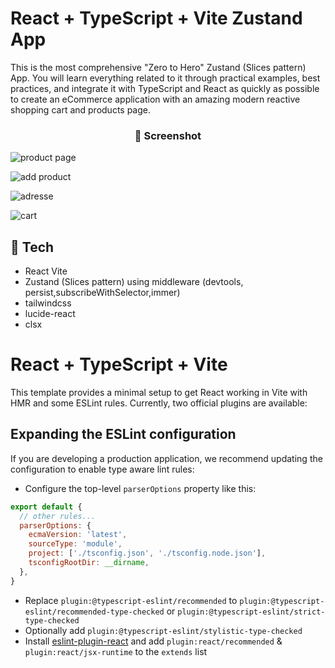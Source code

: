 # React + TypeScript + Vite Zustand App

This is the most comprehensive "Zero to Hero" Zustand (Slices pattern) App.
You will learn everything related to it through practical examples, best practices, and integrate it with TypeScript and React as quickly as possible to create an eCommerce application with an amazing modern reactive shopping cart and products page.

<h3 align="center"> 📸 Screenshot</h3>
  
![product page](/product-screen.png)
  
![add product](/add-item.png)

![adresse](/adress-input.png)

![cart](/cart.png)

## 🚨 Tech

- React Vite
- Zustand (Slices pattern) using middleware (devtools, persist,subscribeWithSelector,immer)
- tailwindcss
- lucide-react
- clsx

# React + TypeScript + Vite

This template provides a minimal setup to get React working in Vite with HMR and some ESLint rules.
Currently, two official plugins are available:

## Expanding the ESLint configuration

If you are developing a production application, we recommend updating the configuration to enable type aware lint rules:

- Configure the top-level `parserOptions` property like this:

```js
export default {
  // other rules...
  parserOptions: {
    ecmaVersion: 'latest',
    sourceType: 'module',
    project: ['./tsconfig.json', './tsconfig.node.json'],
    tsconfigRootDir: __dirname,
  },
}
```

- Replace `plugin:@typescript-eslint/recommended` to `plugin:@typescript-eslint/recommended-type-checked` or `plugin:@typescript-eslint/strict-type-checked`
- Optionally add `plugin:@typescript-eslint/stylistic-type-checked`
- Install [eslint-plugin-react](https://github.com/jsx-eslint/eslint-plugin-react) and add `plugin:react/recommended` & `plugin:react/jsx-runtime` to the `extends` list
